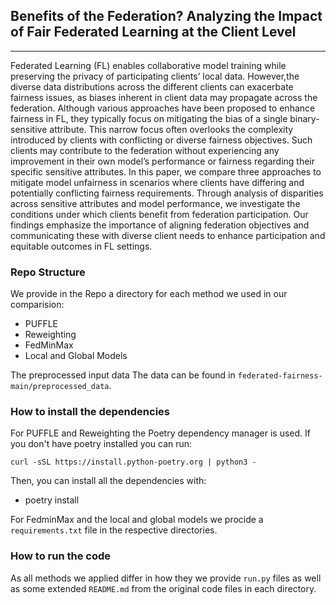 ## Benefits of the Federation? Analyzing the Impact of Fair Federated Learning at the Client Level
-----------------------------------------------------------------------------------

Federated Learning (FL) enables collaborative model training while preserving the privacy of participating clients’ local data. However,the diverse data distributions across the different clients can exacerbate fairness issues, as biases inherent in client data may propagate 
across the federation. Although various approaches have been proposed to enhance fairness in FL, they typically focus on mitigating the bias of a single binary-sensitive attribute. This narrow focus often overlooks the complexity introduced by clients with conflicting
or diverse fairness objectives. Such clients may contribute to the federation without experiencing any improvement in their own model’s performance or fairness regarding their specific sensitive attributes. In this paper, we compare three approaches to mitigate
model unfairness in scenarios where clients have differing and potentially conflicting fairness requirements. Through analysis of disparities across sensitive attributes and model performance, we investigate the conditions under which clients benefit from federation
participation. Our findings emphasize the importance of aligning federation objectives and communicating these with diverse client needs to enhance participation and equitable outcomes in FL settings.

### Repo Structure
We provide in the Repo a directory for each method we used in our comparision: 
* PUFFLE
* Reweighting
* FedMinMax
* Local and Global Models

The preprocessed input data The data can be found in `federated-fairness-main/preprocessed_data`.

### How to install the dependencies

For PUFFLE and Reweighting the Poetry dependency manager is used. If you don't have poetry installed you can run:

```
curl -sSL https://install.python-poetry.org | python3 -
```

Then, you can install all the dependencies with:

- poetry install 

For FedminMax and the local and global models we procide a `requirements.txt` file in the respective directories. 

### How to run the code
As all methods we applied differ in how they we provide `run.py` files as well as some extended `README.md` from the original code files in each directory. 
